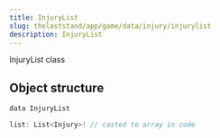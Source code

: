 ```yaml
---
title: InjuryList
slug: thelaststand/app/game/data/injury/injurylist
description: InjuryList
---
```


InjuryList class

## Object structure

```scala
data InjuryList

list: List<Injury>! // casted to array in code

```
